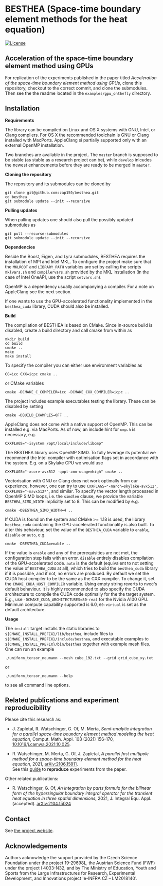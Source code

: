BESTHEA (Space-time boundary element methods for the heat equation)
===================================================================

[![License](https://img.shields.io/badge/License-BSD%203--Clause-blue.svg)](https://opensource.org/licenses/BSD-3-Clause)

## Acceleration of the space-time boundary element method using GPUs

For replication of the experiments published in the paper titled *Acceleration of the space-time boundary element method using GPUs*, clone this repository, checkout to the correct commit, and clone the submodules. Then see the the readme located in the `examples/gpu_onthefly` directory.

## Installation

**Requirements**

The library can be compiled on Linux and OS X systems with GNU, Intel, or Clang compilers. For OS X the recommended toolchain is GNU or Clang installed with MacPorts. AppleClang si partially supported only with an external OpenMP installation.

Two branches are available in the project. The `master` branch is supposed to be stable (as stable as a research project can be), while `develop` inlcudes the newest enhancements before they are ready to be merged in `master`.

**Cloning the repository**

The repository and its submodules can be cloned by
```
git clone git@github.com:zap150/besthea.git
cd besthea
git submodule update --init --recursive
```

**Pulling updates**

When pulling updates one should also pull the possibly updated submodules as
```
git pull --recurse-submodules
git submodule update --init --recursive
```

**Dependencies**

Beside the Boost, Eigen, and Lyra submodules, BESTHEA requires the installation of MPI and Intel MKL. To configure the project make sure that the `MKLROOT` and `LIBRARY_PATH` variables are set by calling the scripts `mklvars.sh` and `compilervars.sh` provided by the MKL installation (in the case of Intel OneAPI, use the script `setvars.sh`). 

OpenMP is a dependency usually accompanying a compiler. For a note on AppleClang see the next section.

If one wants to use the GPU-accelerated functionality implemented in the `besthea_cuda` library, CUDA should also be installed.

**Build**

The compilation of BESTHEA is based on CMake. Since in-source build is disabled, create a build directory and call cmake from within as
```
mkdir build
cd build
cmake ..
make
make install
```
To specify the compiler you can either use environment variables as
```
CC=icc CXX=icpc cmake ..
```
or CMake variables
```
cmake -DCMAKE_C_COMPILER=icc -DCMAKE_CXX_COMPILER=icpc ..
```

The project includes example executables testing the library. These can be disabled by setting
```
cmake -DBUILD_EXAMPLES=OFF ..
```

AppleClang does not come with a native support of OpenMP. This can be installed e.g. via MacPorts. As of now, an include hint for `omp.h` is necessary, e.g.
```
CXXFLAGS="-isystem /opt/local/include/libomp"
```

The BESTHEA library uses OpenMP SIMD. To fully leverage its potential we recommend the Intel compiler with optimisation flags set in accordance with the system. E.g. on a Skylake CPU we would use
```
CXXFLAGS="-xcore-avx512 -qopt-zmm-usage=high" cmake ..
```
Vectorisation with GNU or Clang does not work optimally from our experience, however, one can try to use `CXXFLAGS="-march=skylake-avx512"`, `CXXFLAGS="-mavx512*"`, and similar.
To specify the vector length processed in OpenMP SIMD loops, i.e. the `simdlen` clause, we provide the variable `BESTHEA_SIMD_WIDTH` implicitly set to 8. This can be modified by e.g.
```
cmake -DBESTHEA_SIMD_WIDTH=4 ..
```

If CUDA is found on the system and CMake >= 1.18 is used, the library `besthea_cuda` containing the GPU-accelerated functionality is also built. To alter this behaviour, set the value of the `BESTHEA_CUDA` variable to `enable`, `disable` or `auto`, e.g.
```
cmake -DBESTHEA_CUDA=enable ..
```
If the value is `enable` and any of the prerequisities are not met, the configuration step fails with an error. `disable` entirely disables compilation of the GPU-accelerated code. `auto` is the default (equivalent to not setting the value of `BESTHEA_CUDA` at all), which tries to build the `besthea_cuda` library if it is possible, and if not, no errors are produced. By default we set the CUDA host compiler to be the same as the CXX compiler. To change it, set the `CMAKE_CUDA_HOST_COMPILER` variable. Using empty string reverts to nvcc's default behaviour. It is highly recommended to also specify the CUDA architecture to compile the CUDA code optimally for the the target system. E.g., use `-DCMAKE_CUDA_ARCHITECTURES=80-real` for the Nvidia A100 GPU. Minimum compute capability supported is 6.0, `60-virtual` is set as the default architecture.

**Usage**

The `install` target installs the static libraries to `${CMAKE_INSTALL_PREFIX}/lib/besthea`, include files to `${CMAKE_INSTALL_PREFIX}/include/besthea`, and executable examples to `${CMAKE_INSTALL_PREFIX}/bin/besthea` together with example mesh files. One can run an example
```
./uniform_tensor_neumann --mesh cube_192.txt --grid grid_cube_xy.txt
```
or
```
./uniform_tensor_neumann --help
```
to see all command line options.

## Related publications and experiment reproducibility

Please cite this research as:

* J. Zapletal, R. Watschinger, G. Of, M. Merta, *Semi-analytic integration for a parallel space-time boundary element method modeling the heat equation*, Comput. Math. Appl. 103 (2021) 156-170, [10.1016/j.camwa.2021.10.025](https://doi.org/10.1016/j.camwa.2021.10.025).

* R. Watschinger, M. Merta, G. Of, J. Zapletal, *A parallel fast multipole method for a space-time boundary element method for the heat equation*, 2021, [arXiv:2106.15911](https://arxiv.org/abs/2106.15911).\
See this [guide](./examples/distributed_tensor_dirichlet/experiments_parallel_fmm.md) to **reproduce** experiments from the paper.

Other related publications:

* R. Watschinger, G. Of, *An integration by parts formula for the bilinear form of the hypersingular boundary integral operator for the transient heat equation in three spatial dimensions*, 2021, J. Integral Equ. Appl. (accepted). [arXiv:2104.15024](https://arxiv.org/abs/2104.15024)


## Contact

See [the project website](https://sites.google.com/view/besthea/).

## Acknowledgements

Authors acknowledge the support provided by the Czech Science Foundation under the project 19-29698L, the Austrian Science Fund (FWF) under the project I 4033-N32, and by The Ministry of Education, Youth and Sports from the Large Infrastructures for Research, Experimental Development, and Innovations project 'e-INFRA CZ – LM2018140'.
